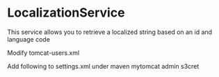 # LocalizationService
This service allows you to retrieve a localized string based on an id and language code

Modify tomcat-users.xml

<tomcat-users>
  <role rolename="manager-gui"/>
  <role rolename="manager-script"/>
  <user username="admin" password="s3cret" roles="manager-gui,manager-script"/>
</tomcat-users>

Add following to settings.xml under maven
<servers>
        <server>
            <id>mytomcat</id>
            <username>admin</username>
            <password>s3cret</password>
        </server>
    </servers>	